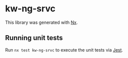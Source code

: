 # kw-ng-srvc

This library was generated with [Nx](https://nx.dev).


## Running unit tests

Run `nx test kw-ng-srvc` to execute the unit tests via [Jest](https://jestjs.io).


